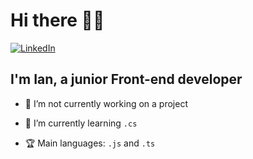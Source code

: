 # Hi there 👋🏽

[![LinkedIn](https://img.shields.io/badge/Connect-LinkedIn-blue)](https://www.linkedin.com/in/caio-reis-2443bb152/)

## I'm Ian, a junior Front-end developer

- 🔭 I’m not currently working on a project

- 🌱 I’m currently learning `.cs`

- 🏆 Main languages: `.js` and `.ts`

